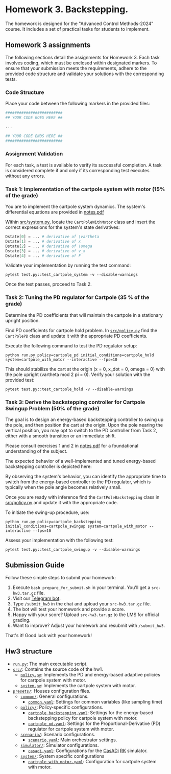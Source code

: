 # Homework 3. Backstepping.

The homework is designed for the "Advanced Control Methods-2024" course. It includes a set of practical tasks for students to implement.

## Homework 3 assignments

The following sections detail the assignments for Homework 3. 
Each task involves coding, which must be enclosed within designated markers. 
To ensure that your submission meets the requirements, adhere to the provided code structure and validate your solutions with the corresponding tests.

### Code Structure

Place your code between the following markers in the provided files:

```python
#########################
## YOUR CODE GOES HERE ##

...

## YOUR CODE ENDS HERE ##
#########################
```

### Assignment Validation

For each task, a test is available to verify its successful completion. A task is considered complete if and only if its corresponding test executes without any errors.


### Task 1: Implementation of the cartpole system with motor (15% of the grade)

You are to implement the cartpole system dynamics. The system's differential equations are provided in [notes.pdf](./notes.pdf)

Within [src/system.py](./src/system.py), locate the `CartPoleWithMotor` class and insert the correct expressions for the system's state derivatives:
```python
Dstate[0] = ... # derivative of \vartheta 
Dstate[1] = ... # derivative of x
Dstate[2] = ... # derivative of \omega
Dstate[3] = ... # derivative of v_x
Dstate[4] = ... # derivative of F
```

Validate your implementation by running the test command:

```shell
pytest test.py::test_cartpole_system -v --disable-warnings  
```

Once the test passes, proceed to Task 2.

### Task 2: Tuning the PD regulator for Cartpole (35 % of the grade)

Determine the PD coefficients that will maintain the cartpole in a stationary upright position.

Find PD coefficients for cartpole hold problem. 
In [`src/policy.py`](./src/policy.py) find the `CartPolePD` class and update it with the appropriate PD coefficients.

Execute the following command to test the PD regulator setup:

```shell
python run.py policy=cartpole_pd initial_conditions=cartpole_hold system=cartpole_with_motor --interactive --fps=10 
```

This should stabilize the cart at the origin (x = 0, x_dot = 0, omega = 0) with the pole upright (vartheta mod 2 pi = 0). Verify your solution with the provided test:

```shell
pytest test.py::test_cartpole_hold -v --disable-warnings 
```

### Task 3: Derive the backstepping controller for Cartpole Swingup Problem (50% of the grade)

The goal is to design an energy-based backstepping controller to swing up the pole, and then position the cart at the origin. Upon the pole nearing the vertical position, you may opt to switch to the PD controller from Task 2, either with a smooth transition or an immediate shift.

Please consult exercises 1 and 2 in [notes.pdf](./notes.pdf) for a foundational understanding of the subject.

The expected behavior of a well-implemented and tuned energy-based backstepping controller is depicted here:


By observing the system's behavior, you can identify the appropriate time to switch from the energy-based controller to the PD regulator, which is typically when the pole angle becomes relatively small.

Once you are ready with inference find the `CartPoleBackstepping` class in [src/policy.py](./src/policy.py) and update it with the appropriate code.

To initiate the swing-up procedure, use:

```shell
python run.py policy=cartpole_backstepping initial_conditions=cartpole_swingup system=cartpole_with_motor --interactive --fps=10 
```

Assess your implementation with the following test:

```shell
pytest test.py::test_cartpole_swingup -v --disable-warnings 
```

## Submission Guide

Follow these simple steps to submit your homework:

1. Execute `bash prepare_for_submit.sh` in your terminal. You'll get a `src-hw3.tar.gz` file.
2. Visit our [Telegram bot](https://t.me/aida_att_bot).
3. Type `/submit_hw3` in the chat and upload your `src-hw3.tar.gz` file.
4. The bot will test your homework and provide a score.
5. Happy with your score? Upload `src-hw3.tar.gz` to the LMS for official grading.
6. Want to improve? Adjust your homework and resubmit with `/submit_hw3`.

That's it! Good luck with your homework! 

## Hw3 structure

- [`run.py`](./run.py): The main executable script.
- [`src/`](./src/): Contains the source code of the hw1.
    - [`policy.py`](./src/policy.py): Implements the PD and energy-based adaptive policies for cartpole system with motor.
    - [`system.py`](./src/system.py): Implements the cartpole system with motor.
- [`presets/`](./presets/): Houses configuration files.
    - [`common/`](./presets/common): General configurations.
        - [`common.yaml`](./presets/common/common.yaml): Settings for common variables (like sampling time)
    - [`policy/`](./presets/policy/): Policy-specific configurations.
        - [`cartpole_backstepping.yaml`](./presets/policy/cartpole_backstepping.yaml): Settings for the energy-based backstepping policy for cartpole system with motor.
        - [`cartpole_pd.yaml`](./presets/policy/cartpole_pd.yaml): Settings for the Proportional-Derivative (PD) regulator for cartpole system with motor.
    - [`scenario/`](./presets/scenario/): Scenario configurations.
        - [`scenario.yaml`](./presets/scenario/scenario.yaml): Main orchestrator settings.
    - [`simulator/`](./presets/simulator/): Simulator configurations.
        - [`casadi.yaml`](./presets/simulator/casadi.yaml): Configurations for the [CasADi](https://web.casadi.org/) [RK](https://en.wikipedia.org/wiki/Runge%E2%80%93Kutta_methods) simulator.
    - [`system/`](./presets/system/): System specific configurations
        - [`cartpole_with_motor.yaml`](./presets/system/cartpole_with_motor.yaml): Configuration for cartpole system with motor.